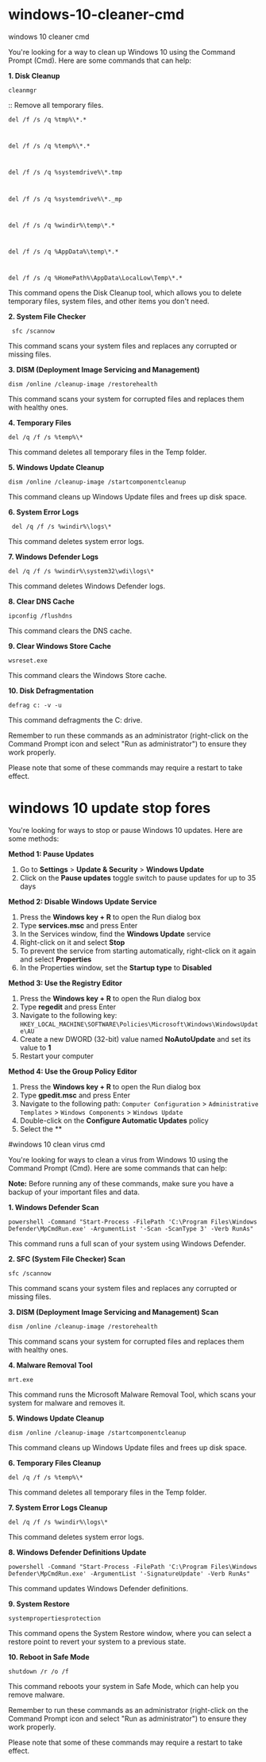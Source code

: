 # windows-10-cleaner-cmd
windows 10 cleaner cmd

You're looking for a way to clean up Windows 10 using the Command Prompt (Cmd). Here are some commands that can help:

**1. Disk Cleanup**


    cleanmgr


:: Remove all temporary files.

    del /f /s /q %tmp%\*.*
#
    del /f /s /q %temp%\*.*
#
    del /f /s /q %systemdrive%\*.tmp
#
    del /f /s /q %systemdrive%\*._mp
#
    del /f /s /q %windir%\temp\*.*
#
    del /f /s /q %AppData%\temp\*.*
#
    del /f /s /q %HomePath%\AppData\LocalLow\Temp\*.*





This command opens the Disk Cleanup tool, which allows you to delete temporary files, system files, and other items you don't need.

**2. System File Checker**

     sfc /scannow

This command scans your system files and replaces any corrupted or missing files.

**3. DISM (Deployment Image Servicing and Management)**

    dism /online /cleanup-image /restorehealth

This command scans your system for corrupted files and replaces them with healthy ones.

**4. Temporary Files**

    del /q /f /s %temp%\*

This command deletes all temporary files in the Temp folder.

**5. Windows Update Cleanup**

    dism /online /cleanup-image /startcomponentcleanup

This command cleans up Windows Update files and frees up disk space.

**6. System Error Logs**

     del /q /f /s %windir%\logs\*

This command deletes system error logs.

**7. Windows Defender Logs**

    del /q /f /s %windir%\system32\wdi\logs\*

This command deletes Windows Defender logs.

**8. Clear DNS Cache**

    ipconfig /flushdns

This command clears the DNS cache.

**9. Clear Windows Store Cache**

    wsreset.exe

This command clears the Windows Store cache.

**10. Disk Defragmentation**

    defrag c: -v -u

This command defragments the C: drive.

Remember to run these commands as an administrator (right-click on the Command Prompt icon and select "Run as administrator") to ensure they work properly.

Please note that some of these commands may require a restart to take effect.

# windows 10 update stop fores

You're looking for ways to stop or pause Windows 10 updates. Here are some methods:

**Method 1: Pause Updates**

1. Go to **Settings** > **Update & Security** > **Windows Update**
2. Click on the **Pause updates** toggle switch to pause updates for up to 35 days

**Method 2: Disable Windows Update Service**

1. Press the **Windows key + R** to open the Run dialog box
2. Type **services.msc** and press Enter
3. In the Services window, find the **Windows Update** service
4. Right-click on it and select **Stop**
5. To prevent the service from starting automatically, right-click on it again and select **Properties**
6. In the Properties window, set the **Startup type** to **Disabled**

**Method 3: Use the Registry Editor**

1. Press the **Windows key + R** to open the Run dialog box
2. Type **regedit** and press Enter
3. Navigate to the following key: `HKEY_LOCAL_MACHINE\SOFTWARE\Policies\Microsoft\Windows\WindowsUpdate\AU`
4. Create a new DWORD (32-bit) value named **NoAutoUpdate** and set its value to **1**
5. Restart your computer

**Method 4: Use the Group Policy Editor**

1. Press the **Windows key + R** to open the Run dialog box
2. Type **gpedit.msc** and press Enter
3. Navigate to the following path: `Computer Configuration` > `Administrative Templates` > `Windows Components` > `Windows Update`
4. Double-click on the **Configure Automatic Updates** policy
5. Select the **

#windows 10 clean virus cmd

You're looking for ways to clean a virus from Windows 10 using the Command Prompt (Cmd). Here are some commands that can help:

**Note:** Before running any of these commands, make sure you have a backup of your important files and data.

**1. Windows Defender Scan**

    powershell -Command "Start-Process -FilePath 'C:\Program Files\Windows Defender\MpCmdRun.exe' -ArgumentList '-Scan -ScanType 3' -Verb RunAs"

This command runs a full scan of your system using Windows Defender.

**2. SFC (System File Checker) Scan**

    sfc /scannow

This command scans your system files and replaces any corrupted or missing files.

**3. DISM (Deployment Image Servicing and Management) Scan**

    dism /online /cleanup-image /restorehealth

This command scans your system for corrupted files and replaces them with healthy ones.

**4. Malware Removal Tool**

    mrt.exe

This command runs the Microsoft Malware Removal Tool, which scans your system for malware and removes it.

**5. Windows Update Cleanup**

    dism /online /cleanup-image /startcomponentcleanup

This command cleans up Windows Update files and frees up disk space.

**6. Temporary Files Cleanup**

    del /q /f /s %temp%\*

This command deletes all temporary files in the Temp folder.

**7. System Error Logs Cleanup**

    del /q /f /s %windir%\logs\*

This command deletes system error logs.

**8. Windows Defender Definitions Update**

    powershell -Command "Start-Process -FilePath 'C:\Program Files\Windows Defender\MpCmdRun.exe' -ArgumentList '-SignatureUpdate' -Verb RunAs"

This command updates Windows Defender definitions.

**9. System Restore**

    systempropertiesprotection

This command opens the System Restore window, where you can select a restore point to revert your system to a previous state.

**10. Reboot in Safe Mode**

    shutdown /r /o /f

This command reboots your system in Safe Mode, which can help you remove malware.

Remember to run these commands as an administrator (right-click on the Command Prompt icon and select "Run as administrator") to ensure they work properly.

Please note that some of these commands may require a restart to take effect.
